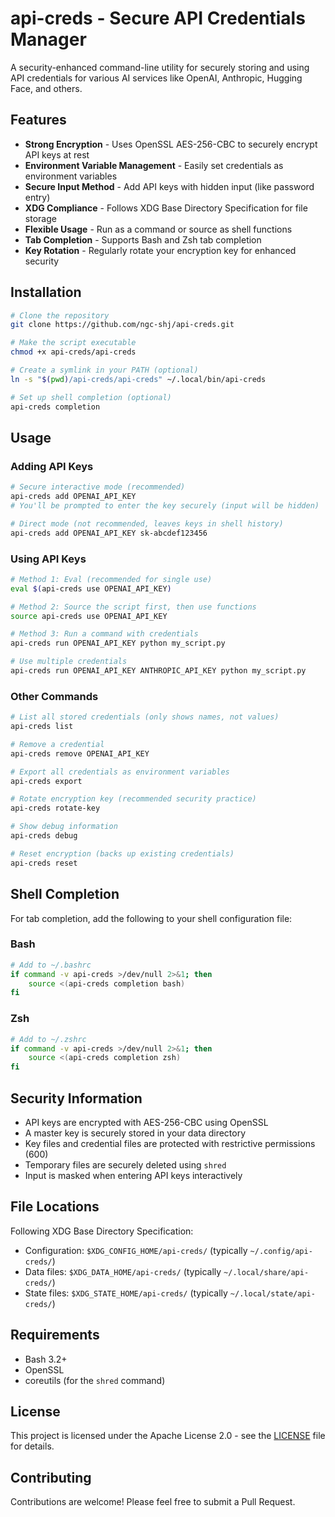 # api-creds - Secure API Credentials Manager

A security-enhanced command-line utility for securely storing and using API credentials for various AI services like OpenAI, Anthropic, Hugging Face, and others.

## Features

- **Strong Encryption** - Uses OpenSSL AES-256-CBC to securely encrypt API keys at rest
- **Environment Variable Management** - Easily set credentials as environment variables
- **Secure Input Method** - Add API keys with hidden input (like password entry)
- **XDG Compliance** - Follows XDG Base Directory Specification for file storage
- **Flexible Usage** - Run as a command or source as shell functions
- **Tab Completion** - Supports Bash and Zsh tab completion
- **Key Rotation** - Regularly rotate your encryption key for enhanced security

## Installation

```bash
# Clone the repository
git clone https://github.com/ngc-shj/api-creds.git

# Make the script executable
chmod +x api-creds/api-creds

# Create a symlink in your PATH (optional)
ln -s "$(pwd)/api-creds/api-creds" ~/.local/bin/api-creds

# Set up shell completion (optional)
api-creds completion
```

## Usage

### Adding API Keys

```bash
# Secure interactive mode (recommended)
api-creds add OPENAI_API_KEY
# You'll be prompted to enter the key securely (input will be hidden)

# Direct mode (not recommended, leaves keys in shell history)
api-creds add OPENAI_API_KEY sk-abcdef123456
```

### Using API Keys

```bash
# Method 1: Eval (recommended for single use)
eval $(api-creds use OPENAI_API_KEY)

# Method 2: Source the script first, then use functions
source api-creds use OPENAI_API_KEY

# Method 3: Run a command with credentials
api-creds run OPENAI_API_KEY python my_script.py

# Use multiple credentials
api-creds run OPENAI_API_KEY ANTHROPIC_API_KEY python my_script.py
```

### Other Commands

```bash
# List all stored credentials (only shows names, not values)
api-creds list

# Remove a credential
api-creds remove OPENAI_API_KEY

# Export all credentials as environment variables
api-creds export

# Rotate encryption key (recommended security practice)
api-creds rotate-key

# Show debug information
api-creds debug

# Reset encryption (backs up existing credentials)
api-creds reset
```

## Shell Completion

For tab completion, add the following to your shell configuration file:

### Bash

```bash
# Add to ~/.bashrc
if command -v api-creds >/dev/null 2>&1; then
    source <(api-creds completion bash)
fi
```

### Zsh

```zsh
# Add to ~/.zshrc
if command -v api-creds >/dev/null 2>&1; then
    source <(api-creds completion zsh)
fi
```

## Security Information

- API keys are encrypted with AES-256-CBC using OpenSSL
- A master key is securely stored in your data directory
- Key files and credential files are protected with restrictive permissions (600)
- Temporary files are securely deleted using `shred`
- Input is masked when entering API keys interactively

## File Locations

Following XDG Base Directory Specification:

- Configuration: `$XDG_CONFIG_HOME/api-creds/` (typically `~/.config/api-creds/`)
- Data files: `$XDG_DATA_HOME/api-creds/` (typically `~/.local/share/api-creds/`)
- State files: `$XDG_STATE_HOME/api-creds/` (typically `~/.local/state/api-creds/`)

## Requirements

- Bash 3.2+
- OpenSSL
- coreutils (for the `shred` command)

## License

This project is licensed under the Apache License 2.0 - see the [LICENSE](LICENSE) file for details.

## Contributing

Contributions are welcome! Please feel free to submit a Pull Request.
